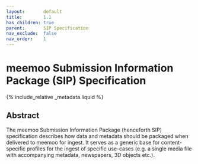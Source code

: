 ```yaml
---
layout:       default
title:        1.1
has_children: true
parent:       SIP Specification
nav_exclude:  false
nav_order:    1
---
```

# meemoo Submission Information Package (SIP) Specification

{% include_relative _metadata.liquid  %}

## Abstract

The meemoo Submission Information Package (henceforth SIP) specification describes how data and metadata should be packaged when delivered to meemoo for ingest.
It serves as a generic base for content-specific profiles for the ingest of specific use-cases (e.g. a single media file with accompanying metadata, newspapers, 3D objects etc.).
